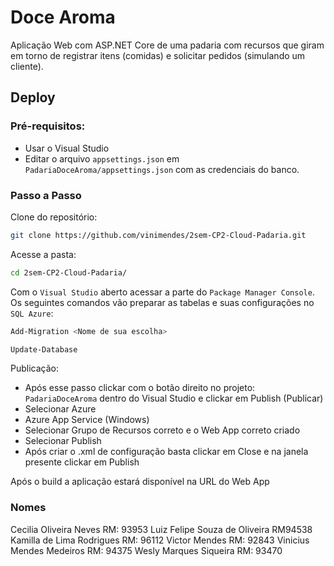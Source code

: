 # Doce Aroma
Aplicação Web com ASP.NET Core de uma padaria com recursos que giram em torno de registrar itens (comidas) e solicitar pedidos (simulando um cliente).

## Deploy
### Pré-requisitos:
- Usar o Visual Studio
- Editar o arquivo `appsettings.json` em `PadariaDoceAroma/appsettings.json` com as credenciais do banco.

### Passo a Passo
Clone do repositório:
```bash
git clone https://github.com/vinimendes/2sem-CP2-Cloud-Padaria.git
```
Acesse a pasta:
```bash
cd 2sem-CP2-Cloud-Padaria/
```

Com o `Visual Studio` aberto acessar a parte do `Package Manager Console`. Os seguintes comandos vão preparar as tabelas e suas configurações no `SQL Azure`:
```bash
Add-Migration <Nome de sua escolha>
```
```bash
Update-Database
```
Publicação:
- Após esse passo clickar com o botão direito no projeto: `PadariaDoceAroma` dentro do Visual Studio e clickar em Publish (Publicar)
- Selecionar Azure
- Azure App Service (Windows)
- Selecionar Grupo de Recursos correto e o Web App correto criado
- Selecionar Publish
- Após criar o .xml de configuração basta clickar em Close e na janela presente clickar em Publish

Após o build a aplicação estará disponível na URL do Web App

### Nomes
Cecilia Oliveira Neves RM: 93953
Luiz Felipe Souza de Oliveira RM94538
Kamilla de Lima Rodrigues RM: 96112
Victor Mendes RM: 92843
Vinicius Mendes Medeiros RM: 94375
Wesly Marques Siqueira RM: 93470
